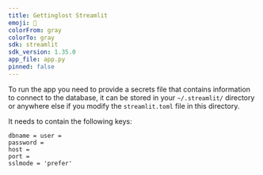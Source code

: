 ```yaml
---
title: Gettinglost Streamlit
emoji: 🏃
colorFrom: gray
colorTo: gray
sdk: streamlit
sdk_version: 1.35.0
app_file: app.py
pinned: false
---
```


To run the app you need to provide a secrets file that contains information to connect to the database, it can 
be stored in your `~/.streamlit/` directory or anywhere else if you modify the `streamlit.toml` file in this 
directory.

It needs to contain the following keys:

~~~
dbname = user =
password =
host =
port =
sslmode = 'prefer'
~~~
